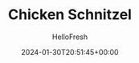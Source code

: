 ---
draft: true # Use this only for setting draft status
hidden: false # Use this to hide unwanted recipes
slug: # <post-title>
title: 'Chicken Schnitzel'
description: "Coat pork in breadcrumbs and immediately become a mealtime MVP. Crispy pork is pretty much perfect in any form, but this isn’t your run-of-the-mill schnitzel. To amp up flavor, we’ve added lemon zest and garlic powder to our breadcrumb mixture, then drizzled the crispy pork chops with our new favorite condiment: creamy honey mustard sauce. Speaking of, we’re serving up sides of roasted potatoes and carrots for extra dipping, but if you broke out the spoon to scrape up leftover sauce, we wouldn’t judge."
image: https://img.hellofresh.com/f_auto,fl_lossy,q_auto,w_1200/hellofresh_s3/image/64107fa739e88291d401fbe7-70da8910.jpg
date: 2024-01-30T20:51:45+00:00
author: HelloFresh

tags: ['Protein Smart']
categories: "main course"
cuisines: "Eastern European"
allergens: ['Eggs', 'Wheat', 'Milk']

calories: 820
preptime: ['35 minutes', '10 minutes']
cooktime: # 180 = 3 Hours | In minutes
totaltime: PT35M
servings: 2

links:
  - description: "Coat pork in breadcrumbs and immediately become a mealtime MVP. Crispy pork is pretty much perfect in any form, but this isn’t your run-of-the-mill schnitzel. To amp up flavor, we’ve added lemon zest and garlic powder to our breadcrumb mixture, then drizzled the crispy pork chops with our new favorite condiment: creamy honey mustard sauce. Speaking of, we’re serving up sides of roasted potatoes and carrots for extra dipping, but if you broke out the spoon to scrape up leftover sauce, we wouldn’t judge."
    website: https://www.hellofresh.com/recipes/chicken-schnitzel-65b17545f8a95d57289928b2
    image: https://img.hellofresh.com/f_auto,fl_lossy,q_auto,w_1200/hellofresh_s3/image/64107fa739e88291d401fbe7-70da8910.jpg
 
weight: # 1 | You can add weight to some posts to override the default sorting (date descending)

comments: false # Keep False

ingredients: ['12 ounce Carrots', '12 ounce Potatoes', '1 unit Lemon', '2 tablespoon Mayonnaise', '2 teaspoon Honey', '2 teaspoon Dijon Mustard', '1 tablespoon Fry Seasoning', '½ cup Panko Breadcrumbs', '1 teaspoon Garlic Powder', '1.5 tablespoon Sour Cream', '10 ounce Chicken Cutlets', '2 teaspoon Cooking Oil', ' Salt', ' Pepper']

instructionTitles: ['Prep & Make Sauce', 'Roast Veggies', 'Mix Panko', 'Coat Pork', 'Make Schnitzel', 'Serve']
instructions: ['• Adjust rack to top position (top and middle positions for 4 servings) and preheat oven to 425 degrees. Wash and dry produce. • Trim, peel, and cut carrots on a diagonal into ½-inch-thick pieces. Cut potatoes into ½-inch-thick wedges. Zest and quarter lemon. • In a small bowl, combine mayonnaise, honey, and mustard; set aside.', '• Toss carrots on one side of a baking sheet with a drizzle of oil, salt, and pepper. Toss potatoes on empty side with a drizzle of oil, Fry Seasoning, salt, and pepper. (For 4 servings, use 2 sheets; roast potatoes on top rack and carrots on middle rack.) • Roast on top rack until veggies are browned and tender, 20-25 minutes.', '• Meanwhile, place panko, lemon zest, and garlic powder in a large zip-close bag. Season with salt (we used 1 tsp; 2 tsp for 4 servings) and pepper.', '• Pat pork* dry with paper towels. • Place sour cream in a medium bowl; add pork and turn to coat. • Place coated pork in bag with panko mixture and seal to close. Shake until pork is evenly coated. TIP: You may need to move pork chops around in bag, pressing with your hands, to spread out panko and make it stick. Swap in chicken for pork.', '• Heat a ¼-inch layer of oil in a large, heavy-bottomed pan over medium-high heat. Once oil is hot enough that a pinch of panko sizzles when added to pan, add pork. TIP: Depending on the size of your pan, you may need to work in batches. • Cook until panko is golden and pork is cooked through, 3-5 minutes per side. TIP: For thicker pork chops, cook 1-2 minutes more. • Transfer to a paper-towel-lined plate.', '• Divide pork, potatoes, and carrots between plates. Serve with lemon wedges on the side and creamy mustard sauce for dipping or drizzling. Chicken is fully cooked when internal temperature reaches 165°.']
---
